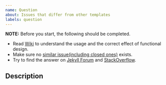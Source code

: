 ```yaml
---
name: Question
about: Issues that differ from other templates
labels: question
---
```


**NOTE:** Before you start, the following should be completed.

- Read [Wiki][wiki] to understand the usage and the correct effect of functional design.
- Make sure no [similar issue(including closed ones)][issues] exists.
- Try to find the answer on [Jekyll Forum][forum] and [StackOverflow][stack_overflow].

[wiki]: https://github.com/cotes2020/jekyll-theme-chirpy/wiki
[issues]: https://github.com/cotes2020/jekyll-theme-chirpy/issues?q=is%3Aissue
[forum]: https://talk.jekyllrb.com/
[stack_overflow]: https://stackoverflow.com/questions/tagged/jekyll

## Description

<!-- Please describe your question in detail. -->
